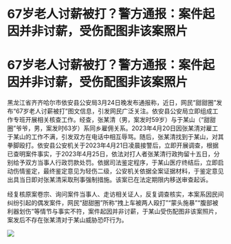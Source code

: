 # 67岁老人讨薪被打？警方通报：案件起因并非讨薪，受伤配图非该案照片

# 67岁老人讨薪被打？警方通报：案件起因并非讨薪，受伤配图非该案照片

黑龙江省齐齐哈尔市依安县公安局3月24日晚发布通报称，近日，网民“甜甜圈”发布“67岁老人讨薪被打”图文信息，引发网民广泛关注。依安县公安局立即组成工作专班开展相关核查工作。经查，张某清（男，案发时59岁）与于某山（“甜甜圈”爷爷，男，案发时63岁）系同乡雇佣关系。2023年4月20日因张某清对雇工于某山的工作不满，引发双方在电话中相互辱骂。随后，张某清找到于某山，对其拳脚殴打。依安县公安机关于2023年4月21日凌晨接警后，立即开展调查，根据已查明案件事实，于2023年4月25日，依法对打人者张某清行政拘留十五日，分别给予双方当事人行政罚款处罚。依据司法鉴定程序，于某山医疗终结后，立即启动伤情鉴定，最终鉴定意见为轻伤二级，公安机关依据全案证据材料，于鉴定意见出具当日即对张某清采取刑事强制措施。该案已在法定期限内移送审查起诉。

经复核原案卷宗、询问案件当事人、走访相关证人，反复调查核实，本案系因民间纠纷引起的偶发案件，网民“甜甜圈”所称“拽上车被两人殴打”“蒙头施暴”“腹部被利器划伤”等情节与事实不符，案件起因并非讨薪，于某山受伤配图非该案照片，案发后不存在张某清对于某山威胁恐吓行为。

![](https://inews.gtimg.com/om_bt/ONj_l_AQEX0msPEC6yzDV7qmL2GXoz33_39qyoDw4kHVUAA/1000)

